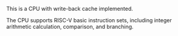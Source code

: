 This is a CPU with write-back cache implemented.

The CPU supports RISC-V basic instruction sets, including integer arithmetic calculation, comparison, and branching.

